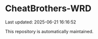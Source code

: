 # CheatBrothers-WRD

Last updated: 2025-06-21 16:16:52

This repository is automatically maintained.
